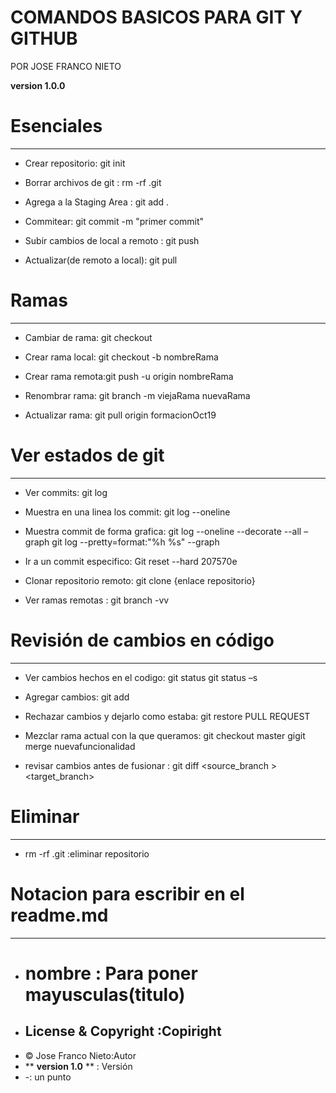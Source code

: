 # COMANDOS BASICOS PARA GIT Y GITHUB

POR JOSE FRANCO NIETO 

**version 1.0.0**


# Esenciales
---

- Crear repositorio: git init
- Borrar archivos de git : rm -rf .git


- Agrega a la Staging Area : git add .
- Commitear: git commit -m "primer commit"
- Subir cambios de local a remoto : git push
- Actualizar(de remoto a local): git pull

# Ramas
---
- Cambiar de rama: git checkout
- Crear rama local: git checkout -b nombreRama
- Crear rama remota:git push -u origin nombreRama
- Renombrar rama: git branch -m viejaRama nuevaRama


- Actualizar rama: git pull origin formacionOct19

# Ver estados de git
---
- Ver commits: git log
- Muestra en una linea los commit: git log --oneline
- Muestra commit de forma grafica: git log --oneline --decorate --all –graph
				 git log --pretty=format:"%h %s" --graph

- Ir a un commit especifico: Git reset --hard 207570e 

- Clonar repositorio remoto: git clone {enlace repositorio}

- Ver ramas remotas : git branch -vv

# Revisión de cambios en código
---

- Ver cambios hechos en el codigo: git status
				 git status –s
- Agregar cambios: git add <file>
- Rechazar cambios y dejarlo como estaba: git restore <file>
			  PULL REQUEST
- Mezclar rama actual con la que queramos: git checkout master
			                 gigit merge nuevafuncionalidad



- revisar cambios antes de fusionar : git diff <source_branch	> <target_branch>

# Eliminar
---
- rm -rf .git :eliminar repositorio

# Notacion para escribir en el readme.md
---
- # nombre : Para poner mayusculas(titulo)
- ## License & Copyright :Copiright
- © Jose Franco Nieto:Autor	
- ** **version 1.0** ** : Versión
- -: un punto

